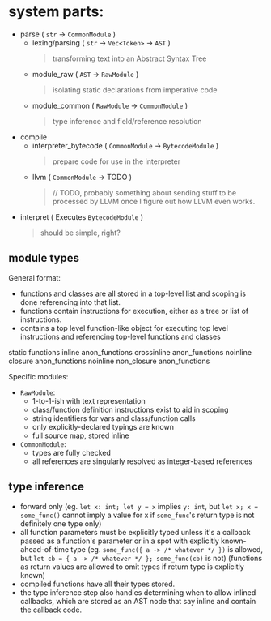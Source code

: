 # system parts:

- parse ( `str` &rarr; `CommonModule` )
    - lexing/parsing ( `str` &rarr; `Vec<Token>` &rarr; `AST` )
        > transforming text into an Abstract Syntax Tree
    - module_raw ( `AST` &rarr; `RawModule` )
        > isolating static declarations from imperative code 
    - module_common ( `RawModule` &rarr; `CommonModule` )
        > type inference and field/reference resolution
- compile
    - interpreter_bytecode ( `CommonModule` &rarr; `BytecodeModule` )
        > prepare code for use in the interpreter
    - llvm ( `CommonModule` &rarr; TODO )
        > // TODO, probably something about sending stuff to be processed by LLVM once I figure out how LLVM even works.
- interpret ( Executes `BytecodeModule` )
    > should be simple, right?  


## module types

General format:
- functions and classes are all stored in a top-level list and scoping is done referencing into that list.
- functions contain instructions for execution, either as a tree or list of instructions.
- contains a top level function-like object for executing top level instructions and referencing top-level functions and classes


static functions
inline anon_functions
crossinline anon_functions
noinline closure anon_functions
noinline non_closure anon_functions


Specific modules:
- `RawModule`:
    - 1-to-1-ish with text representation
    - class/function definition instructions exist to aid in scoping
    - string identifiers for vars and class/function calls
    - only explicitly-declared typings are known
    - full source map, stored inline
- `CommonModule`:
    - types are fully checked
    - all references are singularly resolved as integer-based references


## type inference

- forward only (eg. `let x: int; let y = x` implies `y: int`, but `let x; x = some_func()` cannot imply a value for x if `some_func`'s return type is not definitely one type only)
- all function parameters must be explicitly typed unless it's a callback passed as a function's parameter or in a spot with explicitly known-ahead-of-time type (eg. `some_func({ a -> /* whatever */ })` is allowed, but `let cb = { a -> /* whatever */ }; some_func(cb)` is not) (functions as return values are allowed to omit types if return type is explicitly known)
- compiled functions have all their types stored.
- the type inference step also handles determining when to allow inlined callbacks, which are stored as an AST node that say inline and contain the callback code.